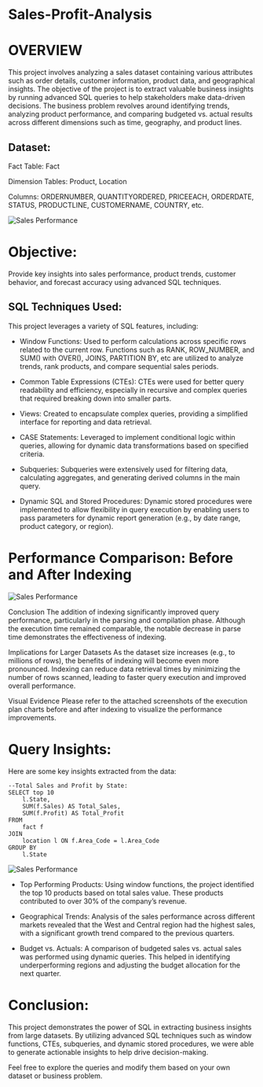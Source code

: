 # Sales-Profit-Analysis

# OVERVIEW
This project involves analyzing a sales dataset containing various attributes such as order details, customer information, product data, and geographical insights. The objective of the project is to extract valuable business insights by running advanced SQL queries to help stakeholders make data-driven decisions. The business problem revolves around identifying trends, analyzing product performance, and comparing budgeted vs. actual results across different dimensions such as time, geography, and product lines.

## Dataset:
Fact Table: Fact

Dimension Tables: Product, Location

Columns: ORDERNUMBER, QUANTITYORDERED, PRICEEACH, ORDERDATE, STATUS, PRODUCTLINE, CUSTOMERNAME, COUNTRY, etc.

![Sales Performance](https://github.com/Aahil-Hussain/Sales-Profit-Analysis/blob/main/png%20files/ERD_Diagram.png)

# Objective: 
Provide key insights into sales performance, product trends, customer behavior, and forecast accuracy using advanced SQL techniques.


## SQL Techniques Used:
This project leverages a variety of SQL features, including:

- Window Functions: 
Used to perform calculations across specific rows related to the current row. Functions such as RANK, ROW_NUMBER, and SUM() with OVER(), JOINS,  PARTITION BY, etc  are utilized to analyze trends, rank products, and compare sequential sales periods.

- Common Table Expressions (CTEs): 
CTEs were used for better query readability and efficiency, especially in recursive and complex queries that required breaking down into smaller parts.

- Views: 
Created to encapsulate complex queries, providing a simplified interface for reporting and data retrieval.

- CASE Statements: 
Leveraged to implement conditional logic within queries, allowing for dynamic data transformations based on specified criteria.

- Subqueries: 
Subqueries were extensively used for filtering data, calculating aggregates, and generating derived columns in the main query.

- Dynamic SQL and Stored Procedures: 
Dynamic stored procedures were implemented to allow flexibility in query execution by enabling users to pass parameters for dynamic report generation (e.g., by date range, product category, or region).

# Performance Comparison: Before and After Indexing

![Sales Performance](https://github.com/username/repository/blob/main/images/sales_performance.png)

Conclusion
The addition of indexing significantly improved query performance, particularly in the parsing and compilation phase. Although the execution time remained comparable, the notable decrease in parse time demonstrates the effectiveness of indexing.

Implications for Larger Datasets
As the dataset size increases (e.g., to millions of rows), the benefits of indexing will become even more pronounced. Indexing can reduce data retrieval times by minimizing the number of rows scanned, leading to faster query execution and improved overall performance.

Visual Evidence
Please refer to the attached screenshots of the execution plan charts before and after indexing to visualize the performance improvements.


# Query Insights:
Here are some key insights extracted from the data:

```
--Total Sales and Profit by State:
SELECT top 10
    l.State,
    SUM(f.Sales) AS Total_Sales,
    SUM(f.Profit) AS Total_Profit
FROM 
    fact f
JOIN 
    location l ON f.Area_Code = l.Area_Code
GROUP BY 
    l.State
```
![Sales Performance](https://github.com/Aahil-Hussain/Sales-Profit-Analysis/blob/main/sql_pic_1.png)



* Top Performing Products: Using window functions, the project identified the top 10 products based on total sales value. These products contributed to over 30% of the company’s revenue.

* Geographical Trends: Analysis of the sales performance across different markets revealed that the West and Central region had the highest sales, with a significant growth trend compared to the previous quarters.

* Budget vs. Actuals: A comparison of budgeted sales vs. actual sales was performed using dynamic queries. This helped in identifying underperforming regions and adjusting the budget allocation for the next quarter.





# Conclusion:
This project demonstrates the power of SQL in extracting business insights from large datasets. By utilizing advanced SQL techniques such as window functions, CTEs, subqueries, and dynamic stored procedures, we were able to generate actionable insights to help drive decision-making.

Feel free to explore the queries and modify them based on your own dataset or business problem.
